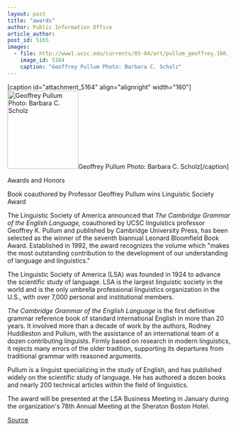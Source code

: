```yaml
---
layout: post
title: "awards"
author: Public Information Office
article_author: 
post_id: 5165
images:
  - file: http://www1.ucsc.edu/currents/03-04/art/pullum_geoffrey.160.jpg
    image_id: 5164
    caption: "Geoffrey Pullum Photo: Barbara C. Scholz"
---
```


[caption id="attachment_5164" align="alignright" width="160"]<a href="http://dev-ucsc-news.pantheonsite.io/wp-content/uploads/2003/11/pullum_geoffrey.160.jpg"><img class="size-full wp-image-5164" src="http://dev-ucsc-news.pantheonsite.io/wp-content/uploads/2003/11/pullum_geoffrey.160.jpg" alt="Geoffrey Pullum Photo: Barbara C. Scholz" width="160" height="176" /></a>Geoffrey Pullum Photo: Barbara C. Scholz[/caption]
<p class="pagehead">
  Awards and Honors
</p>
<p class="sectionhead">
  Book coauthored by Professor Geoffrey Pullum wins Linguistic Society Award
</p>
<p>
  The Linguistic Society of America announced that <i>The Cambridge Grammar of the English Language,</i> coauthored by UCSC linguistics professor Geoffrey K. Pullum and published by Cambridge University Press, has been selected as the winner of the seventh biannual Leonard Bloomfield Book Award. Established in 1992, the award recognizes the volume which "makes the most outstanding contribution to the development of our understanding of language and linguistics."<br>
</p>
<p>
  The Linguistic Society of America (LSA) was founded in 1924 to advance the scientific study of language. LSA is the largest linguistic society in the world and is the only umbrella professional linguistics organization in the U.S., with over 7,000 personal and institutional members.<br>
</p>
<p>
  <i>The Cambridge Grammar of the English Language</i> is the first definitive grammar reference book of standard international English in more than 20 years. It involved more than a decade of work by the authors, Rodney Huddleston and Pullum, with the assistance of an international team of a dozen contributing linguists. Firmly based on research in modern linguistics, it rejects many errors of the older tradition, supporting its departures from traditional grammar with reasoned arguments.<br>
</p>
<p>
  Pullum is a linguist specializing in the study of English, and has published widely on the scientific study of language. He has authored a dozen books and nearly 200 technical articles within the field of linguistics.<br>
</p>
<p>
  The award will be presented at the LSA Business Meeting in January during the organization's 78th Annual Meeting at the Sheraton Boston Hotel.
</p>
<p><a href="http://www1.ucsc.edu/currents/03-04/11-17/awards.html" title="Permalink to awards">Source</a></p>
